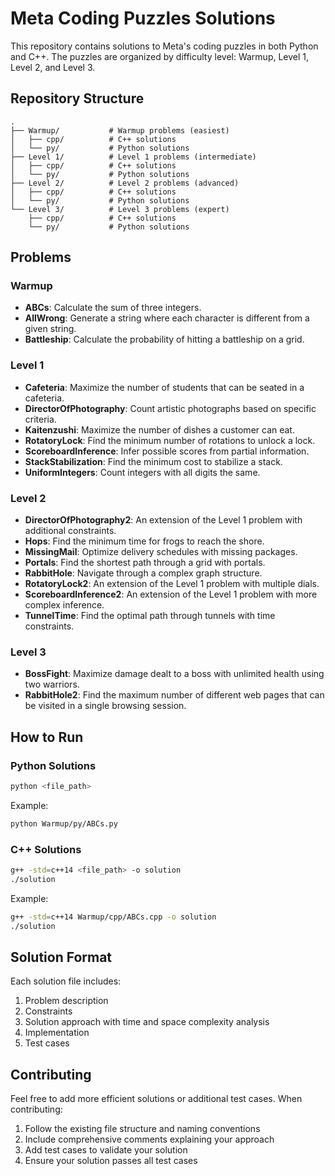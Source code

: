 # Meta Coding Puzzles Solutions

This repository contains solutions to Meta's coding puzzles in both Python and C++. The puzzles are organized by difficulty level: Warmup, Level 1, Level 2, and Level 3.

## Repository Structure

```
.
├── Warmup/           # Warmup problems (easiest)
│   ├── cpp/          # C++ solutions
│   └── py/           # Python solutions
├── Level 1/          # Level 1 problems (intermediate)
│   ├── cpp/          # C++ solutions
│   └── py/           # Python solutions
├── Level 2/          # Level 2 problems (advanced)
│   ├── cpp/          # C++ solutions
│   └── py/           # Python solutions
└── Level 3/          # Level 3 problems (expert)
    ├── cpp/          # C++ solutions
    └── py/           # Python solutions
```

## Problems

### Warmup
- **ABCs**: Calculate the sum of three integers.
- **AllWrong**: Generate a string where each character is different from a given string.
- **Battleship**: Calculate the probability of hitting a battleship on a grid.

### Level 1
- **Cafeteria**: Maximize the number of students that can be seated in a cafeteria.
- **DirectorOfPhotography**: Count artistic photographs based on specific criteria.
- **Kaitenzushi**: Maximize the number of dishes a customer can eat.
- **RotatoryLock**: Find the minimum number of rotations to unlock a lock.
- **ScoreboardInference**: Infer possible scores from partial information.
- **StackStabilization**: Find the minimum cost to stabilize a stack.
- **UniformIntegers**: Count integers with all digits the same.

### Level 2
- **DirectorOfPhotography2**: An extension of the Level 1 problem with additional constraints.
- **Hops**: Find the minimum time for frogs to reach the shore.
- **MissingMail**: Optimize delivery schedules with missing packages.
- **Portals**: Find the shortest path through a grid with portals.
- **RabbitHole**: Navigate through a complex graph structure.
- **RotatoryLock2**: An extension of the Level 1 problem with multiple dials.
- **ScoreboardInference2**: An extension of the Level 1 problem with more complex inference.
- **TunnelTime**: Find the optimal path through tunnels with time constraints.

### Level 3
- **BossFight**: Maximize damage dealt to a boss with unlimited health using two warriors.
- **RabbitHole2**: Find the maximum number of different web pages that can be visited in a single browsing session.

## How to Run

### Python Solutions
```bash
python <file_path>
```

Example:
```bash
python Warmup/py/ABCs.py
```

### C++ Solutions
```bash
g++ -std=c++14 <file_path> -o solution
./solution
```

Example:
```bash
g++ -std=c++14 Warmup/cpp/ABCs.cpp -o solution
./solution
```

## Solution Format

Each solution file includes:
1. Problem description
2. Constraints
3. Solution approach with time and space complexity analysis
4. Implementation
5. Test cases

## Contributing

Feel free to add more efficient solutions or additional test cases. When contributing:
1. Follow the existing file structure and naming conventions
2. Include comprehensive comments explaining your approach
3. Add test cases to validate your solution
4. Ensure your solution passes all test cases
